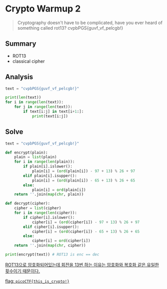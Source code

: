 # Crypto Warmup 2
> Cryptography doesn't have to be complicated, have you ever heard of something called rot13? cvpbPGS{guvf_vf_pelcgb!}

## Summary
* ROT13
* classical cipher

## Analysis
``` python
text = "cvpbPGS{guvf_vf_pelcgb!}"

print(len(text))
for i in range(len(text)):
    for j in range(len(text)):
        if text[i:j] in text[i+1:]:
            print(text[i:j])
```

## Solve
``` python
text = "cvpbPGS{guvf_vf_pelcgb!}"

def encrypt(plain):
    plain = list(plain)
    for i in range(len(plain)):
        if plain[i].islower():
            plain[i] = (ord(plain[i]) - 97 + 13) % 26 + 97
        elif plain[i].isupper():
            plain[i] = (ord(plain[i]) - 65 + 13) % 26 + 65
        else:
            plain[i] = ord(plain[i])
    return ''.join(map(chr, plain))

def decrypt(cipher):
    cipher = list(cipher)
    for i in range(len(cipher)):
        if cipher[i].islower():
            cipher[i] = (ord(cipher[i]) - 97 + 13) % 26 + 97
        elif cipher[i].isupper():
            cipher[i] = (ord(cipher[i]) - 65 + 13) % 26 + 65
        else:
            cipher[i] = ord(cipher[i])
    return ''.join(map(chr, cipher))

print(encrypt(text)) # ROT13 is enc == dec
```

<a href="https://rot13.com/" target="_blank">ROT13으로 암호화되어있는데 회전을 13번 하는 이유는 암호화와 복호화 같은 유일한 횟수이기 때문이다.  

flag: `picoCTF{this_is_crypto!}`
